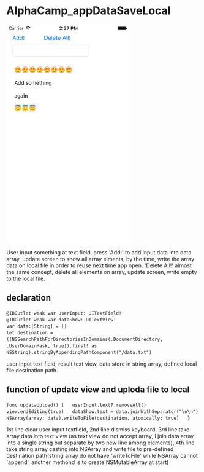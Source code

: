 # AlphaCamp_appDataSaveLocal

![Alt text](/screen.png?raw=true "main screen")

User input something at text field, press 'Add!' to add input data into data array, update screen to show all array elments, by the time, write the array data on local file in order to reuse next time app open. 'Delete All!' almost the same concept, delete all elements on array, update screen, write empty to the local file.

## declaration
`@IBOutlet weak var userInput: UITextField!`  
`@IBOutlet weak var dataShow: UITextView!`  
`var data:[String] = []`  
`let destination = ((NSSearchPathForDirectoriesInDomains(.DocumentDirectory, .UserDomainMask, true)).first! as NSString).stringByAppendingPathComponent("/data.txt")`  
    
user input text field, result text view, data store in string array, defined local file destination path.

## function of update view and uploda file to local
`func updataUpload() {  
        userInput.text?.removeAll()  
        view.endEditing(true)  
        dataShow.text = data.joinWithSeparator("\n\n")  
        NSArray(array: data).writeToFile(destination, atomically: true)  
    }`  

1st line clear user input textfield, 2nd line dismiss keyboard, 3rd line take array data into text view (as text view do not accept array, I join data array into a single string but separate by two new line among elements), 4th line take string array casting into NSArray and write file to pre-defined destination path(string array do not have 'writeToFile' while NSArray cannot 'append', another methond is to create NSMutableArray at start)
